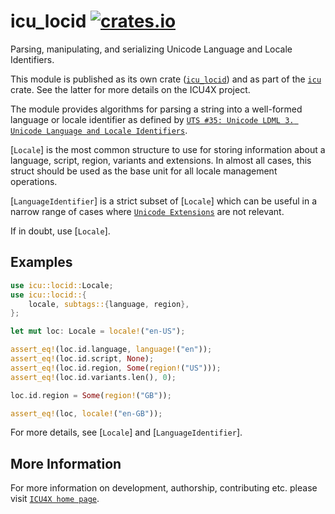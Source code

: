 # icu_locid [![crates.io](https://img.shields.io/crates/v/icu_locid)](https://crates.io/crates/icu_locid)

Parsing, manipulating, and serializing Unicode Language and Locale Identifiers.

This module is published as its own crate ([`icu_locid`](https://docs.rs/icu_locid/latest/icu_locid/))
and as part of the [`icu`](https://docs.rs/icu/latest/icu/) crate. See the latter for more details on the ICU4X project.

The module provides algorithms for parsing a string into a well-formed language or locale identifier
as defined by [`UTS #35: Unicode LDML 3. Unicode Language and Locale Identifiers`].

[`Locale`] is the most common structure to use for storing information about a language,
script, region, variants and extensions. In almost all cases, this struct should be used as the
base unit for all locale management operations.

[`LanguageIdentifier`] is a strict subset of [`Locale`] which can be useful in a narrow range of
cases where [`Unicode Extensions`] are not relevant.

If in doubt, use [`Locale`].

## Examples

```rust
use icu::locid::Locale;
use icu::locid::{
    locale, subtags::{language, region},
};

let mut loc: Locale = locale!("en-US");

assert_eq!(loc.id.language, language!("en"));
assert_eq!(loc.id.script, None);
assert_eq!(loc.id.region, Some(region!("US")));
assert_eq!(loc.id.variants.len(), 0);

loc.id.region = Some(region!("GB"));

assert_eq!(loc, locale!("en-GB"));
```

For more details, see [`Locale`] and [`LanguageIdentifier`].

[`UTS #35: Unicode LDML 3. Unicode Language and Locale Identifiers`]: https://unicode.org/reports/tr35/tr35.html#Unicode_Language_and_Locale_Identifiers
[`ICU4X`]: ../icu/index.html
[`Unicode Extensions`]: extensions

## More Information

For more information on development, authorship, contributing etc. please visit [`ICU4X home page`](https://github.com/unicode-org/icu4x).
